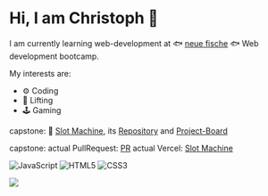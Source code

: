 # Hi, I am Christoph 👋

I am currently learning web-development at 🐟 [neue fische](https://www.neuefische.de) 🐟 Web development bootcamp.

My interests are:

- ⚙️ Coding
- 💪 Lifting
- 🕹️ Gaming

capstone: 🎰 [Slot Machine](https://capstone-slot-machine.vercel.app/), its
 [Repository](https://github.com/ChristophObst/Capstone-slot-machine) and [Project-Board](https://github.com/users/ChristophObst/projects/1/views/1?layout=board) 
 
 capstone:
 actual PullRequest: [PR](https://github.com/ChristophObst/Capstone-slot-machine/pull/23)
 actual Vercel:  [Slot Machine](https://capstone-slot-machine-git-api-fetch-christophobst.vercel.app/)
 



![JavaScript](https://img.shields.io/badge/-JavaScript-black?style=flat-square&logo=javascript)
![HTML5](https://img.shields.io/badge/-HTML5-E34F26?style=flat-square&logo=html5&logoColor=white)
![CSS3](https://img.shields.io/badge/-CSS3-1572B6?style=flat-square&logo=css3)


![](https://media.tenor.com/OXXCqqED_qUAAAAd/dog-tongue-out.gif)




